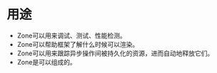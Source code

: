 # 用途

* Zone可以用来调试、测试、性能检测。
* Zone可以帮助框架了解什么时候可以渲染。
* Zone可以用来跟踪异步操作间被持久化的资源，进而自动地释放它们。
* Zone是可以组成的。
